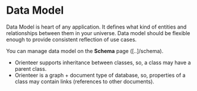 # Data Model

Data Model is heart of any application. It defines what kind of entities and relationships between them in your universe. Data model should be flexible enough to provide consistent reflection of use cases.

You can manage data model on the **Schema** page ([..]/schema).
*  Orienteer supports inheritance between classes, so, a class may have a parent class.
*  Orienteer is a graph + document type of database, so, properties of a class may contain links (references to other documents).